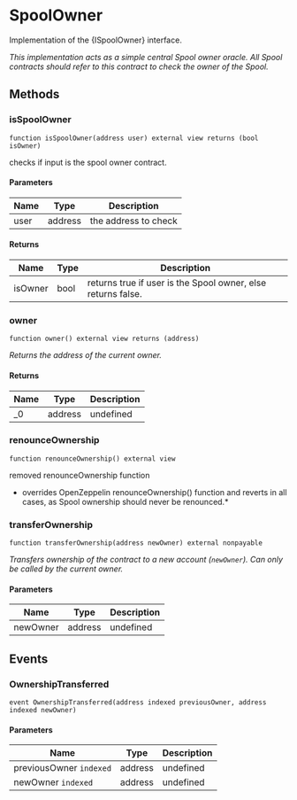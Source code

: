 # SpoolOwner





Implementation of the {ISpoolOwner} interface.

*This implementation acts as a simple central Spool owner oracle. All Spool contracts should refer to this contract to check the owner of the Spool.*

## Methods

### isSpoolOwner

```solidity
function isSpoolOwner(address user) external view returns (bool isOwner)
```

checks if input is the spool owner contract. 



#### Parameters

| Name | Type | Description |
|---|---|---|
| user | address | the address to check 

#### Returns

| Name | Type | Description |
|---|---|---|
| isOwner | bool | returns true if user is the Spool owner, else returns false.

### owner

```solidity
function owner() external view returns (address)
```



*Returns the address of the current owner.*


#### Returns

| Name | Type | Description |
|---|---|---|
| _0 | address | undefined

### renounceOwnership

```solidity
function renounceOwnership() external view
```

removed renounceOwnership function 

* overrides OpenZeppelin renounceOwnership() function and reverts in all cases, as Spool ownership should never be renounced.*


### transferOwnership

```solidity
function transferOwnership(address newOwner) external nonpayable
```



*Transfers ownership of the contract to a new account (`newOwner`). Can only be called by the current owner.*

#### Parameters

| Name | Type | Description |
|---|---|---|
| newOwner | address | undefined



## Events

### OwnershipTransferred

```solidity
event OwnershipTransferred(address indexed previousOwner, address indexed newOwner)
```





#### Parameters

| Name | Type | Description |
|---|---|---|
| previousOwner `indexed` | address | undefined |
| newOwner `indexed` | address | undefined |



